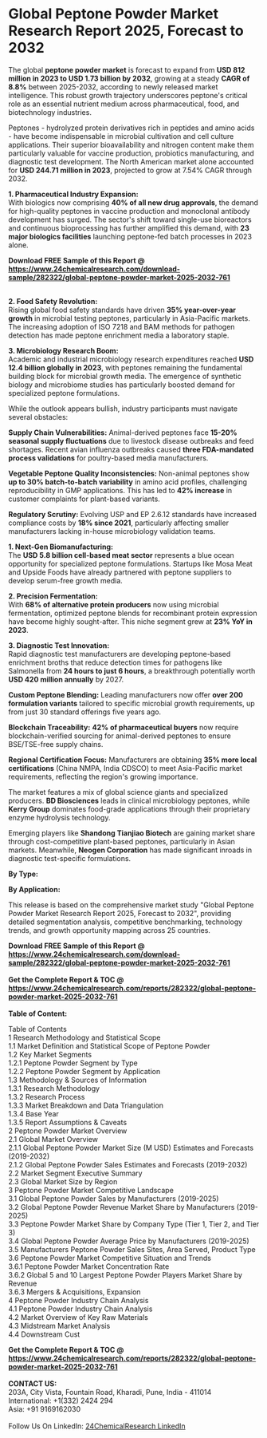 <h1>Global Peptone Powder Market Research Report 2025, Forecast to 2032</h1><p>The global <strong>peptone powder market</strong> is forecast to expand from <strong>USD 812 million in 2023 to USD 1.73 billion by 2032</strong>, growing at a steady <strong>CAGR of 8.8%</strong> between 2025-2032, according to newly released market intelligence. This robust growth trajectory underscores peptone's critical role as an essential nutrient medium across pharmaceutical, food, and biotechnology industries.</p><p>Peptones - hydrolyzed protein derivatives rich in peptides and amino acids - have become indispensable in microbial cultivation and cell culture applications. Their superior bioavailability and nitrogen content make them particularly valuable for vaccine production, probiotics manufacturing, and diagnostic test development. The North American market alone accounted for <strong>USD 244.71 million in 2023</strong>, projected to grow at 7.54% CAGR through 2032.</p><p><strong>1. Pharmaceutical Industry Expansion:</strong><br>
With biologics now comprising <strong>40% of all new drug approvals</strong>, the demand for high-quality peptones in vaccine production and monoclonal antibody development has surged. The sector's shift toward single-use bioreactors and continuous bioprocessing has further amplified this demand, with <strong>23 major biologics facilities</strong> launching peptone-fed batch processes in 2023 alone.</p><div><b>Download FREE Sample of this Report @ 
            <a href="https://www.24chemicalresearch.com/download-sample/282322/global-peptone-powder-market-2025-2032-761">
            https://www.24chemicalresearch.com/download-sample/282322/global-peptone-powder-market-2025-2032-761</a></b></div><br><p><strong>2. Food Safety Revolution:</strong><br>
Rising global food safety standards have driven <strong>35% year-over-year growth</strong> in microbial testing peptones, particularly in Asia-Pacific markets. The increasing adoption of ISO 7218 and BAM methods for pathogen detection has made peptone enrichment media a laboratory staple.</p><p><strong>3. Microbiology Research Boom:</strong><br>
Academic and industrial microbiology research expenditures reached <strong>USD 12.4 billion globally in 2023</strong>, with peptones remaining the fundamental building block for microbial growth media. The emergence of synthetic biology and microbiome studies has particularly boosted demand for specialized peptone formulations.</p><p>While the outlook appears bullish, industry participants must navigate several obstacles:</p><p><strong>Supply Chain Vulnerabilities:</strong> Animal-derived peptones face <strong>15-20% seasonal supply fluctuations</strong> due to livestock disease outbreaks and feed shortages. Recent avian influenza outbreaks caused <strong>three FDA-mandated process validations</strong> for poultry-based media manufacturers.</p><p><strong>Vegetable Peptone Quality Inconsistencies:</strong> Non-animal peptones show <strong>up to 30% batch-to-batch variability</strong> in amino acid profiles, challenging reproducibility in GMP applications. This has led to <strong>42% increase</strong> in customer complaints for plant-based variants.</p><p><strong>Regulatory Scrutiny:</strong> Evolving USP  and EP 2.6.12 standards have increased compliance costs by <strong>18% since 2021</strong>, particularly affecting smaller manufacturers lacking in-house microbiology validation teams.</p><p><strong>1. Next-Gen Biomanufacturing:</strong><br>
The <strong>USD 5.8 billion cell-based meat sector</strong> represents a blue ocean opportunity for specialized peptone formulations. Startups like Mosa Meat and Upside Foods have already partnered with peptone suppliers to develop serum-free growth media.</p><p><strong>2. Precision Fermentation:</strong><br>
With <strong>68% of alternative protein producers</strong> now using microbial fermentation, optimized peptone blends for recombinant protein expression have become highly sought-after. This niche segment grew at <strong>23% YoY in 2023</strong>.</p><p><strong>3. Diagnostic Test Innovation:</strong><br>
Rapid diagnostic test manufacturers are developing peptone-based enrichment broths that reduce detection times for pathogens like Salmonella from <strong>24 hours to just 6 hours</strong>, a breakthrough potentially worth <strong>USD 420 million annually</strong> by 2027.</p><p><strong>Custom Peptone Blending:</strong> Leading manufacturers now offer <strong>over 200 formulation variants</strong> tailored to specific microbial growth requirements, up from just 30 standard offerings five years ago.</p><p><strong>Blockchain Traceability:</strong> <strong>42% of pharmaceutical buyers</strong> now require blockchain-verified sourcing for animal-derived peptones to ensure BSE/TSE-free supply chains.</p><p><strong>Regional Certification Focus:</strong> Manufacturers are obtaining <strong>35% more local certifications</strong> (China NMPA, India CDSCO) to meet Asia-Pacific market requirements, reflecting the region's growing importance.</p><p>The market features a mix of global science giants and specialized producers. <strong>BD Biosciences</strong> leads in clinical microbiology peptones, while <strong>Kerry Group</strong> dominates food-grade applications through their proprietary enzyme hydrolysis technology.</p><p>Emerging players like <strong>Shandong Tianjiao Biotech</strong> are gaining market share through cost-competitive plant-based peptones, particularly in Asian markets. Meanwhile, <strong>Neogen Corporation</strong> has made significant inroads in diagnostic test-specific formulations.</p><p><strong>By Type:</strong></p><p><strong>By Application:</strong></p><p>This release is based on the comprehensive market study "Global Peptone Powder Market Research Report 2025, Forecast to 2032", providing detailed segmentation analysis, competitive benchmarking, technology trends, and growth opportunity mapping across 25 countries.</p><div><b>Download FREE Sample of this Report @ 
            <a href="https://www.24chemicalresearch.com/download-sample/282322/global-peptone-powder-market-2025-2032-761">
            https://www.24chemicalresearch.com/download-sample/282322/global-peptone-powder-market-2025-2032-761</a></b></div><br><div><b>Get the Complete Report & TOC @ 
            <a href="https://www.24chemicalresearch.com/reports/282322/global-peptone-powder-market-2025-2032-761">
            https://www.24chemicalresearch.com/reports/282322/global-peptone-powder-market-2025-2032-761</a></b></div><br>
            <b>Table of Content:</b><p>Table of Contents<br />
1 Research Methodology and Statistical Scope<br />
1.1 Market Definition and Statistical Scope of Peptone Powder<br />
1.2 Key Market Segments<br />
1.2.1 Peptone Powder Segment by Type<br />
1.2.2 Peptone Powder Segment by Application<br />
1.3 Methodology & Sources of Information<br />
1.3.1 Research Methodology<br />
1.3.2 Research Process<br />
1.3.3 Market Breakdown and Data Triangulation<br />
1.3.4 Base Year<br />
1.3.5 Report Assumptions & Caveats<br />
2 Peptone Powder Market Overview<br />
2.1 Global Market Overview<br />
2.1.1 Global Peptone Powder Market Size (M USD) Estimates and Forecasts (2019-2032)<br />
2.1.2 Global Peptone Powder Sales Estimates and Forecasts (2019-2032)<br />
2.2 Market Segment Executive Summary<br />
2.3 Global Market Size by Region<br />
3 Peptone Powder Market Competitive Landscape<br />
3.1 Global Peptone Powder Sales by Manufacturers (2019-2025)<br />
3.2 Global Peptone Powder Revenue Market Share by Manufacturers (2019-2025)<br />
3.3 Peptone Powder Market Share by Company Type (Tier 1, Tier 2, and Tier 3)<br />
3.4 Global Peptone Powder Average Price by Manufacturers (2019-2025)<br />
3.5 Manufacturers Peptone Powder Sales Sites, Area Served, Product Type<br />
3.6 Peptone Powder Market Competitive Situation and Trends<br />
3.6.1 Peptone Powder Market Concentration Rate<br />
3.6.2 Global 5 and 10 Largest Peptone Powder Players Market Share by Revenue<br />
3.6.3 Mergers & Acquisitions, Expansion<br />
4 Peptone Powder Industry Chain Analysis<br />
4.1 Peptone Powder Industry Chain Analysis<br />
4.2 Market Overview of Key Raw Materials<br />
4.3 Midstream Market Analysis<br />
4.4 Downstream Cust</p><div><b>Get the Complete Report & TOC @ 
            <a href="https://www.24chemicalresearch.com/reports/282322/global-peptone-powder-market-2025-2032-761">
            https://www.24chemicalresearch.com/reports/282322/global-peptone-powder-market-2025-2032-761</a></b></div><br><b>CONTACT US:</b><br>
            203A, City Vista, Fountain Road, Kharadi, Pune, India - 411014<br>
            International: +1(332) 2424 294<br>
            Asia: +91 9169162030 <br><br>
            Follow Us On LinkedIn: <a href="https://www.linkedin.com/company/24chemicalresearch/">24ChemicalResearch LinkedIn</a>